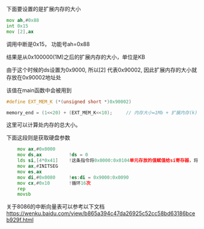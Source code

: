 

下面要设置的是扩展内存的大小
```asm
mov	ah,#0x88
int	0x15
mov	[2],ax
```
调用中断是0x15， 功能号ah=0x88

结果是从0x100000(1M)之后的扩展内存的大小，单位是KB

由于这个时候的ds设置为0x9000, 所以[2] 代表0x90002, 因此扩展内存的大小就存放在0x90002地址处

该值在main函数中会被用到

```c
#define EXT_MEM_K (*(unsigned short *)0x90002)

memory_end = (1<<20) + (EXT_MEM_K<<10);     // 内存大小=1Mb + 扩展内存(k)* 1kb（1024 byte)
```

这里可以计算处内存的总大小。


下面这段则是获取硬盘参数
```asm
	mov	ax,#0x0000
	mov	ds,ax          !ds = 0
	lds	si,[4*0x41]    !这条指令将0x0000:0x0104单元存放的值赋值给si寄存器，将0x0000:0x0106单元存放的值赋给ds寄存器
	mov	ax,#INITSEG
	mov	es,ax
	mov	di,#0x0080     !es:di = 0x9000:0x0090
	mov	cx,#0x10       !循环16次
	rep
	movsb
```    
关于8086的中断向量表可以参考以下文档
https://wenku.baidu.com/view/b865a394c47da26925c52cc58bd63186bceb929f.html
